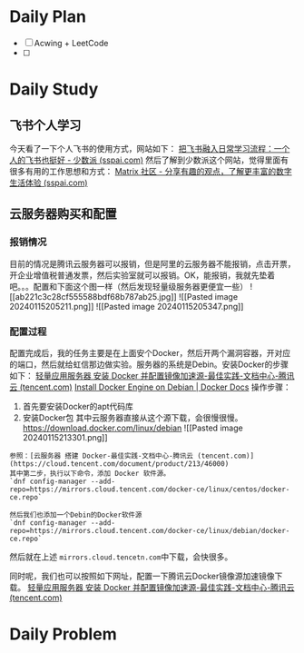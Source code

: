 # Daily Plan
- [ ] Acwing + LeetCode
- [ ] 
# Daily Study
## 飞书个人学习
今天看了一下个人飞书的使用方式，网站如下：
[把飞书融入日常学习流程：一个人的飞书也挺好 - 少数派 (sspai.com)](https://sspai.com/post/58446#!)
然后了解到少数派这个网站，觉得里面有很多有用的工作思想和方式：
[Matrix 社区 - 分享有趣的观点，了解更丰富的数字生活体验 (sspai.com)](https://sspai.com/matrix)

## 云服务器购买和配置

### 报销情况
目前的情况是腾讯云服务器可以报销，但是阿里的云服务器不能报销，点击开票，开企业增值税普通发票，然后实验室就可以报销。OK，能报销，我就先垫着吧。。。配置和下面这个图一样（然后发现轻量级服务器更便宜一些）
![[ab221c3c28cf555588bdf68b787ab25.jpg]]
![[Pasted image 20240115205211.png]]
![[Pasted image 20240115205347.png]]
### 配置过程
配置完成后，我的任务主要是在上面安个Docker，然后开两个漏洞容器，开对应的端口，然后就给虹信那边做实验。服务器的系统是Debin。安装Docker的步骤如下：
[轻量应用服务器 安装 Docker 并配置镜像加速源-最佳实践-文档中心-腾讯云 (tencent.com)](https://cloud.tencent.com/document/product/1207/45596)
[Install Docker Engine on Debian | Docker Docs](https://docs.docker.com/engine/install/debian/)
操作步骤：
1. 首先要安装Docker的apt代码库
2. 安装Docker包
其中云服务器直接从这个源下载，会很慢很慢。
https://download.docker.com/linux/debian
![[Pasted image 20240115213301.png]]
```ad-info
参照：[云服务器 搭建 Docker-最佳实践-文档中心-腾讯云 (tencent.com)](https://cloud.tencent.com/document/product/213/46000)
其中第二步，执行以下命令，添加 Docker 软件源。
`dnf config-manager --add-repo=https://mirrors.cloud.tencent.com/docker-ce/linux/centos/docker-ce.repo`

然后我们也添加一个Debin的Docker软件源
`dnf config-manager --add-repo=https://mirrors.cloud.tencent.com/docker-ce/linux/debian/docker-ce.repo`

```
然后就在上述 `mirrors.cloud.tencetn.com`中下载，会快很多。

同时呢，我们也可以按照如下网址，配置一下腾讯云Docker镜像源加速镜像下载。
[轻量应用服务器 安装 Docker 并配置镜像加速源-最佳实践-文档中心-腾讯云 (tencent.com)](https://cloud.tencent.com/document/product/1207/45596)
# Daily Problem

